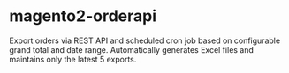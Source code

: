 # magento2-orderapi
Export orders via REST API and scheduled cron job based on configurable grand total and date range. Automatically generates Excel files and maintains only the latest 5 exports.
